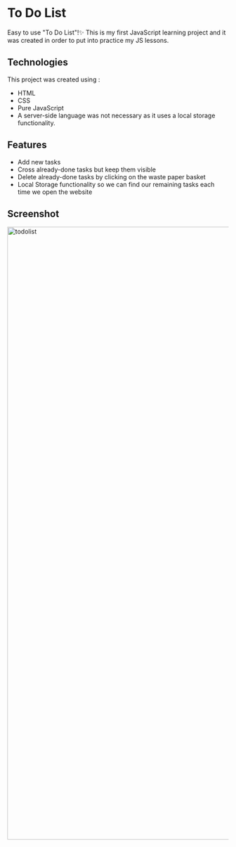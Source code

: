 
# To Do List

Easy to use "To Do List"!:sparkles: This is my first JavaScript learning project and it was created in order to put into practice my JS lessons.


## Technologies

This project was created using : 
* HTML
* CSS
* Pure JavaScript
* A server-side language was not necessary as it uses a local storage functionality.





## Features

- Add new tasks
- Cross already-done tasks but keep them visible
- Delete already-done tasks by clicking on the waste paper basket
- Local Storage functionality so we can find our remaining tasks each time we open the website

## Screenshot
<img width="1395" alt="todolist" src="https://user-images.githubusercontent.com/108081381/185923095-13156fa4-0118-422c-b205-e6acd9be1f3a.png">
